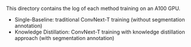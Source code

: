 This directory contains the log of each method training on an A100 GPU.

- Single-Baseline: traditional ConvNext-T training (without segmentation annotation)
- Knowledge Distillation: ConvNext-T training with knowledge distillation approach (with segmentation annotation)